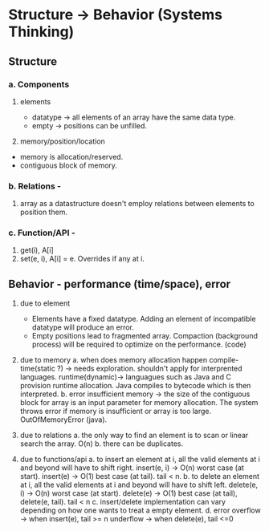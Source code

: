 # Structure -> Behavior (Systems Thinking)
## Structure

### a. Components
  1. elements
      * datatype -> all elements of an array have the same data type.
      * empty -> positions can be unfilled.
    

  2. memory/position/location
  * memory is allocation/reserved.
  * contiguous block of memory.

### b. Relations -
  1. array as a datastructure doesn't employ relations between elements to position them.

### c. Function/API -
  1. get(i), A[i]
  2. set(e, i), A[i] = e. Overrides if any at i.


## Behavior - performance (time/space), error

1. due to element
    * Elements have a fixed datatype. Adding an element of incompatible datatype will produce an error.
    * Empty positions lead to fragmented array. Compaction (background process) will be required to optimize on the performance. (code)

2. due to memory
a. when does memory allocation happen
    compile-time(static ?) -> needs exploration. shouldn't apply for interprented languages.
    runtime(dynamic)-> languagues such as Java and C provision runtime allocation. Java compiles to bytecode which is then interpreted.
b. error
    insufficient memory -> the size of the contiguous block for array is an input parameter for memory allocation.
    The system throws error if memory is insufficient or array is too large. OutOfMemoryError (java).

3. due to relations
a. the only way to find an element is to scan or linear search the array. O(n)
b. there can be duplicates.

4. due to functions/api
a. to insert an element at i, all the valid elements at i and beyond will have to shift right.
  insert(e, i) -> O(n) worst case (at start).
  insert(e) -> O(1) best case (at tail). tail < n.
b. to delete an element at i, all the valid elements at i and beyond will have to shift left.
  delete(e, i) -> O(n) worst case (at start).
  delete(e) -> O(1) best case (at tail), delete(e, tail). tail < n
c. insert/delete implementation can vary depending on how one wants to treat a empty element.
d. error
    overflow -> when insert(e), tail >= n
    underflow -> when delete(e), tail <=0
